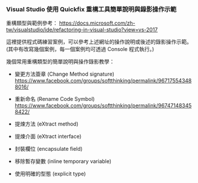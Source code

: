 ### Visual Studio 使用 Quickfix 重構工具簡單說明與錄影操作示範

重構類型與範例參考：
https://docs.microsoft.com/zh-tw/visualstudio/ide/refactoring-in-visual-studio?view=vs-2017

這裡提供程式碼練習案例，可以參考上述網址的操作說明或後述的錄影操作示範。  
(其中有改寫幾個案例，每一個案例均可透過 Console 程式執行。)

幾個常用重構類型的簡單說明與操作錄影教學：

* 變更方法簽章 (Change Method signature)  
    https://www.facebook.com/groups/softthinking/permalink/967175543488016/

* 重新命名 (Rename Code Symbol)  
    https://www.facebook.com/groups/softthinking/permalink/967471483458422/
* 提煉方法 (eXtract method)
* 提煉介面 (eXtract interface)
* 封裝欄位 (encapsulate field)
* 移除暫存變數 (inline temporary variable)
* 使用明確的型態 (explicit type)
